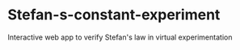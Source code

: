 # Stefan-s-constant-experiment
Interactive web app to verify Stefan's law in virtual experimentation

